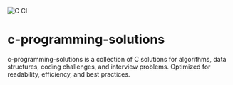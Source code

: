 ![C CI](https://github.com/kanagarajnn/c-programming-solutions/actions/workflows/c-ci.yml/badge.svg)

# c-programming-solutions
c-programming-solutions is a collection of C solutions for algorithms, data structures, coding challenges, and interview problems. Optimized for readability, efficiency, and best practices.
